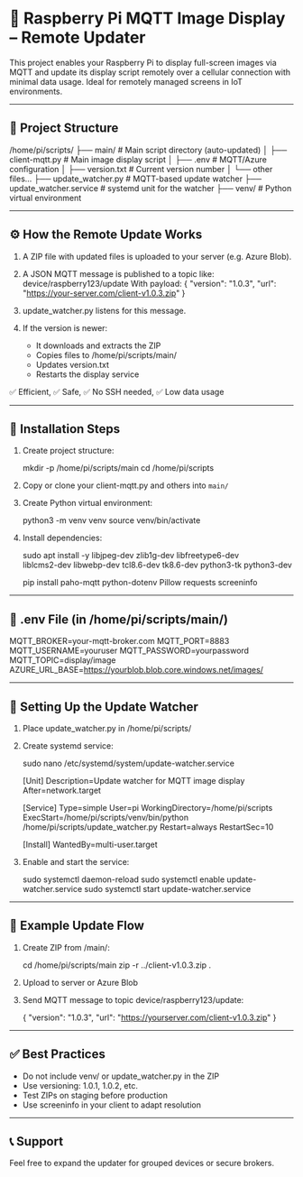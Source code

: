 📡 Raspberry Pi MQTT Image Display – Remote Updater
===================================================

This project enables your Raspberry Pi to display full-screen images via MQTT 
and update its display script remotely over a cellular connection with minimal 
data usage. Ideal for remotely managed screens in IoT environments.

---------------------------------------------------
📁 Project Structure
---------------------------------------------------

/home/pi/scripts/
├── main/                      # Main script directory (auto-updated)
│   ├── client-mqtt.py         # Main image display script
│   ├── .env                   # MQTT/Azure configuration
│   ├── version.txt            # Current version number
│   └── other files...
├── update_watcher.py          # MQTT-based update watcher
├── update_watcher.service     # systemd unit for the watcher
├── venv/                      # Python virtual environment

---------------------------------------------------
⚙️ How the Remote Update Works
---------------------------------------------------

1. A ZIP file with updated files is uploaded to your server (e.g. Azure Blob).
2. A JSON MQTT message is published to a topic like:
     device/raspberry123/update
   With payload:
     {
       "version": "1.0.3",
       "url": "https://your-server.com/client-v1.0.3.zip"
     }

3. update_watcher.py listens for this message.
4. If the version is newer:
   - It downloads and extracts the ZIP
   - Copies files to /home/pi/scripts/main/
   - Updates version.txt
   - Restarts the display service

✅ Efficient, ✅ Safe, ✅ No SSH needed, ✅ Low data usage

---------------------------------------------------
🧰 Installation Steps
---------------------------------------------------

1. Create project structure:

   mkdir -p /home/pi/scripts/main
   cd /home/pi/scripts

2. Copy or clone your client-mqtt.py and others into `main/`

3. Create Python virtual environment:

   python3 -m venv venv
   source venv/bin/activate

4. Install dependencies:

   sudo apt install -y libjpeg-dev zlib1g-dev libfreetype6-dev \
   liblcms2-dev libwebp-dev tcl8.6-dev tk8.6-dev python3-tk python3-dev

   pip install paho-mqtt python-dotenv Pillow requests screeninfo

---------------------------------------------------
📄 .env File (in /home/pi/scripts/main/)
---------------------------------------------------

MQTT_BROKER=your-mqtt-broker.com
MQTT_PORT=8883
MQTT_USERNAME=youruser
MQTT_PASSWORD=yourpassword
MQTT_TOPIC=display/image
AZURE_URL_BASE=https://yourblob.blob.core.windows.net/images/

---------------------------------------------------
🔁 Setting Up the Update Watcher
---------------------------------------------------

1. Place update_watcher.py in /home/pi/scripts/

2. Create systemd service:

   sudo nano /etc/systemd/system/update-watcher.service

   [Unit]
   Description=Update watcher for MQTT image display
   After=network.target

   [Service]
   Type=simple
   User=pi
   WorkingDirectory=/home/pi/scripts
   ExecStart=/home/pi/scripts/venv/bin/python /home/pi/scripts/update_watcher.py
   Restart=always
   RestartSec=10

   [Install]
   WantedBy=multi-user.target

3. Enable and start the service:

   sudo systemctl daemon-reload
   sudo systemctl enable update-watcher.service
   sudo systemctl start update-watcher.service

---------------------------------------------------
🧪 Example Update Flow
---------------------------------------------------

1. Create ZIP from /main/:

   cd /home/pi/scripts/main
   zip -r ../client-v1.0.3.zip .

2. Upload to server or Azure Blob

3. Send MQTT message to topic device/raspberry123/update:

   {
     "version": "1.0.3",
     "url": "https://yourserver.com/client-v1.0.3.zip"
   }

---------------------------------------------------
✅ Best Practices
---------------------------------------------------

- Do not include venv/ or update_watcher.py in the ZIP
- Use versioning: 1.0.1, 1.0.2, etc.
- Test ZIPs on staging before production
- Use screeninfo in your client to adapt resolution

---------------------------------------------------
📞 Support
---------------------------------------------------

Feel free to expand the updater for grouped devices or secure brokers.
